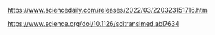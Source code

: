 
https://www.sciencedaily.com/releases/2022/03/220323151716.htm

https://www.science.org/doi/10.1126/scitranslmed.abl7634
